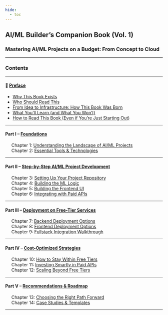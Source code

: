 ```yaml
---
hide:
  - toc
---
```


## **AI/ML Builder’s Companion Book (Vol. 1)**
### Mastering AI/ML Projects on a Budget: From Concept to Cloud

---

### **Contents**

---

#### 📖 [Preface](Preface.md)

* [Why This Book Exists](Preface.md#why-this-book-exists)
* [Who Should Read This](Preface.md#who-should-read-this)
* [From Idea to Infrastructure: How This Book Was Born](Preface.md#from-idea-to-infrastructure-how-this-nook-was-born)
* [What You’ll Learn (and What You Won’t)](Preface.md#what-youll-learn-and-what-you-wont)
* [How to Read This Book (Even if You’re Just Starting Out)](Preface.md#how-to-read-this-book-even-if-youre-just-starting-out)

---

#### Part I – [Foundations](Book1_PartI_overview.md)

&nbsp;&nbsp;&nbsp;&nbsp; Chapter 1: [Understanding the Landscape of AI/ML Projects](Book1_chapter1.md)  
&nbsp;&nbsp;&nbsp;&nbsp; Chapter 2: [Essential Tools & Technologies](Book1_chapter2.md)  

---

#### Part II – [Step-by-Step AI/ML Project Development](Book1_PartII_overview.md)

&nbsp;&nbsp;&nbsp;&nbsp; Chapter 3: [Setting Up Your Project Repository](Book1_chapter3.md)  
&nbsp;&nbsp;&nbsp;&nbsp; Chapter 4: [Building the ML Logic](Book1_chapter4.md)  
&nbsp;&nbsp;&nbsp;&nbsp; Chapter 5: [Building the Frontend UI](Book1_chapter5.md)  
&nbsp;&nbsp;&nbsp;&nbsp; Chapter 6: [Integrating with Paid APIs](Book1_chapter6.md)  

---

#### Part III – [Deployment on Free-Tier Services](Book1_PartIII_overview.md)

&nbsp;&nbsp;&nbsp;&nbsp; Chapter 7: [Backend Deployment Options](Book1_chapter7.md)  
&nbsp;&nbsp;&nbsp;&nbsp; Chapter 8: [Frontend Deployment Options](Book1_chapter8.md)  
&nbsp;&nbsp;&nbsp;&nbsp; Chapter 9: [Fullstack Integration Walkthrough](Book1_chapter9.md)  

---

#### Part IV – [Cost-Optimized Strategies](Book1_PartIV_overview.md)

&nbsp;&nbsp;&nbsp;&nbsp; Chapter 10: [How to Stay Within Free Tiers](Book1_chapter10.md)  
&nbsp;&nbsp;&nbsp;&nbsp; Chapter 11: [Investing Smartly in Paid APIs](Book1_chapter11.md)  
&nbsp;&nbsp;&nbsp;&nbsp; Chapter 12: [Scaling Beyond Free Tiers](Book1_chapter12.md)  

---

#### Part V – [Recommendations & Roadmap](Book1_PartV_overview.md)

&nbsp;&nbsp;&nbsp;&nbsp; Chapter 13: [Choosing the Right Path Forward](Book1_chapter13.md)  
&nbsp;&nbsp;&nbsp;&nbsp; Chapter 14: [Case Studies & Templates](Book1_chapter14.md)  

---
